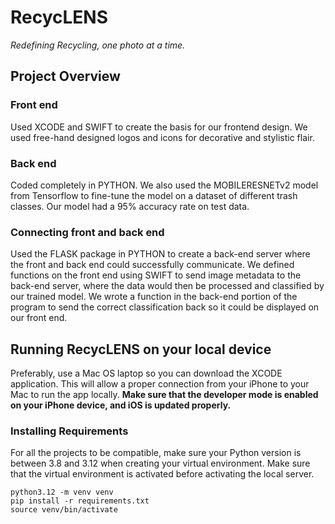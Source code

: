 # RecycLENS
*Redefining Recycling, one photo at a time.* 

## Project Overview

### Front end
Used XCODE and SWIFT to create the basis for our frontend design. We used free-hand designed logos and icons for decorative and stylistic flair.

### Back end 
Coded completely in PYTHON. We also used the MOBILERESNETv2 model from Tensorflow to fine-tune the model on a dataset of different trash classes. Our model had a 95% accuracy rate on test data. 

### Connecting front and back end 
Used the FLASK package in PYTHON to create a back-end server where the front and back end could successfully communicate. We defined functions on the front end using SWIFT to send image metadata to the back-end server, where the data would then be processed and classified by our trained model. We wrote a function in the back-end portion of the program to send the correct classification back so it could be displayed on our front end. 

## Running RecycLENS on your local device 
Preferably, use a Mac OS laptop so you can download the XCODE application. This will allow a proper connection from your iPhone to your Mac to run the app locally. **Make sure that the developer mode is enabled on your iPhone device, and iOS is updated properly.**

### Installing Requirements
For all the projects to be compatible, make sure your Python version is between 3.8 and 3.12 when creating your virtual environment. Make sure that the virtual environment is activated before activating the local server.
```console
python3.12 -m venv venv
pip install -r requirements.txt
source venv/bin/activate
```
